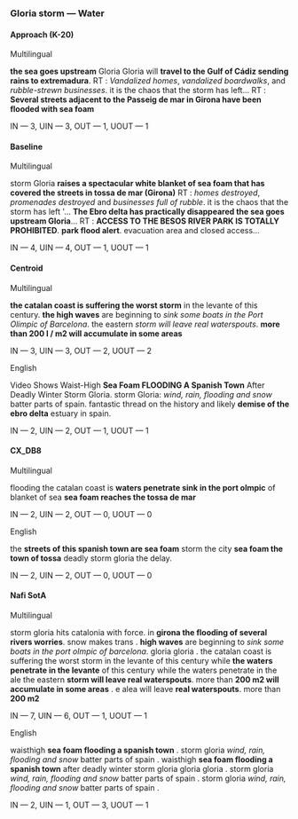 ### Gloria storm — Water



#### Approach (K-20)

Multilingual

**the sea goes upstream** Gloria Gloria will **travel to the Gulf of Cádiz sending rains to extremadura**. RT : *Vandalized homes*, *vandalized boardwalks*, and *rubble-strewn businesses*. it is the chaos that the storm has left... RT : **Several streets adjacent to the Passeig de mar in Girona have been flooded with sea foam**

IN — 3, UIN — 3, OUT — 1, UOUT — 1

#### Baseline

Multilingual

storm Gloria **raises a spectacular white blanket of sea foam that has covered the streets in tossa de mar (Girona)** RT : *homes destroyed*, *promenades destroyed* and *businesses full of rubble*. it is the chaos that the storm has left '... **The Ebro delta has practically disappeared the sea goes upstream Gloria**... RT : **ACCESS TO THE BESOS RIVER PARK IS TOTALLY PROHIBITED**. **park flood alert**. evacuation area and closed access...

IN — 4, UIN — 4, OUT — 1, UOUT — 1

#### Centroid

Multilingual

**the catalan coast is suffering the worst storm** in the levante of this century. **the high waves** are beginning to *sink some boats in the Port Olimpic of Barcelona*. the eastern *storm will leave real waterspouts*. **more than 200 l / m2 will accumulate in some areas**

IN — 3, UIN — 3, OUT — 2, UOUT — 2

English

Video Shows Waist-High **Sea Foam FLOODING A Spanish Town** After Deadly Winter Storm Gloria. storm Gloria: *wind, rain, flooding and snow* batter parts of spain. fantastic thread on the history and likely **demise of the ebro delta** estuary in spain.

IN — 2, UIN — 2, OUT — 1, UOUT — 1

#### CX\_DB8

Multilingual

flooding the catalan coast is **waters penetrate sink in the port olmpic** of blanket of sea **sea foam reaches the tossa de mar**

IN — 2, UIN — 2, OUT — 0, UOUT — 0

English

the **streets of this spanish town are sea foam** storm the city **sea foam the town of tossa** deadly storm gloria the delay. 

IN — 2, UIN — 2, OUT — 0, UOUT — 0

#### Nafi SotA

Multilingual

storm gloria hits catalonia with force. in **girona the flooding of several rivers worries**. snow makes trans .
**high waves** are beginning to *sink some boats in the port olmpic of barcelona*. gloria gloria .
the catalan coast is suffering the worst storm in the levante of this century while **the waters penetrate in the levante** of this century while the waters penetrate in the
ale the eastern **storm will leave real waterspouts**. more than **200 m2 will accumulate in some areas** .
e alea will leave **real waterspouts**. more than **200 m2**

IN — 7, UIN — 6, OUT — 1, UOUT — 1

English

waisthigh **sea foam flooding a spanish town** .
storm gloria *wind, rain, flooding and snow* batter parts of spain .
waisthigh **sea foam flooding a spanish town** after deadly winter storm gloria gloria gloria .
storm gloria *wind, rain, flooding and snow* batter parts of spain .
storm gloria *wind, rain, flooding and snow* batter parts of spain .

IN — 2, UIN — 1, OUT — 3, UOUT — 1
